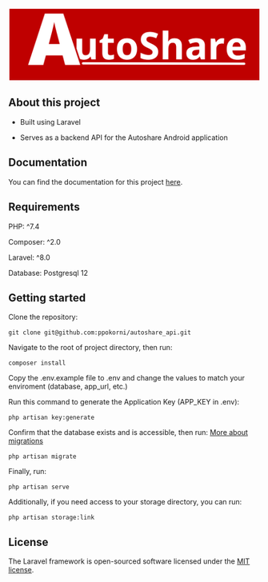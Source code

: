 
<p align="center"><a href="#" target="_blank"><img src="/public/assets/img/autoshare_logo_banner.png" width="500"></a></p>

[//]: # ( This is a Laravel application acting as a backend and API for the Autoshare Android application)

## About this project

- Built using Laravel

- Serves as a backend API for the Autoshare Android application

[//]: # ( - Uses the Laravel Sanctum package to authenticate users)

## Documentation

You can find the documentation for this project [here](#).

## Requirements

PHP: ^7.4

Composer: ^2.0

Laravel: ^8.0

Database: Postgresql 12

## Getting started

Clone the repository:

    git clone git@github.com:ppokorni/autoshare_api.git

Navigate to the root of project directory, then run:

    composer install

Copy the .env.example file to .env and change the values to match your enviroment (database, app_url, etc.)

Run this command to generate the Application Key (APP_KEY in .env):

    php artisan key:generate

Confirm that the database exists and is accessible, then run: [More about migrations](https://laravel.com/docs/8.x/migrations#running-migrations)

    php artisan migrate

Finally, run:

    php artisan serve

Additionally, if you need access to your storage directory, you can run:

    php artisan storage:link

## License

The Laravel framework is open-sourced software licensed under the [MIT license](https://opensource.org/licenses/MIT).
